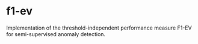 # f1-ev
Implementation of the threshold-independent performance measure F1-EV for semi-supervised anomaly detection.

